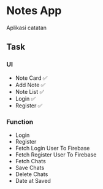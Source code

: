 # Notes App

Aplikasi catatan

<!-- git commit -m "" -->

## Task

### UI

- Note Card ✅
- Add Note ✅
- Note List ✅
- Login ✅
- Register ✅

### Function

- Login
- Register
- Fetch Login User To Firebase
- Fetch Register User To Firebase
- Fetch Chats
- Save Chats
- Delete Chats
- Date at Saved
